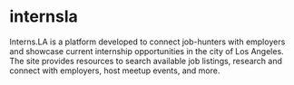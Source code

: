 # internsla
Interns.LA is a platform developed to connect job-hunters with employers and showcase current internship opportunities in the city of Los Angeles. The site provides resources to search available job listings, research and connect with employers, host meetup events, and more.
